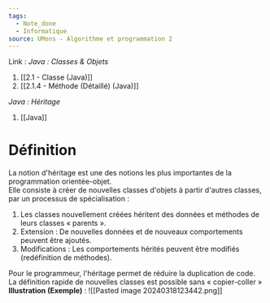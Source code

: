 ```yaml
---
tags:
  - Note_done
  - Informatique
source: UMons - Algorithme et programmation 2
---
```


Link :
_Java : Classes & Objets_
1. [[2.1 - Classe (Java)]]
2. [[2.1.4 - Méthode (Détaillé) (Java)]]

_Java : Héritage_
1. [[Java]]

# Définition
La notion d'héritage est une des notions les plus importantes de la programmation orientée-objet. 
\
Elle consiste à créer de nouvelles classes d'objets à partir d'autres classes, par un processus de spécialisation : 
1. Les classes nouvellement créées héritent des données et méthodes de leurs classes « parents ».
2. Extension : De nouvelles données et de nouveaux comportements peuvent être ajoutés. 
3. Modifications : Les comportements hérités peuvent être modifiés (redéfinition de méthodes). 

Pour le programmeur, l'héritage permet de réduire la duplication de code. La définition rapide de nouvelles classes est possible sans « copier-coller »
**Illustration (Exemple)** : ![[Pasted image 20240318123442.png]]
